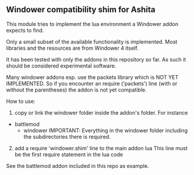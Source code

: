 Windower compatibility shim for Ashita
--------------------------------------

This module tries to implement the lua environment
a Windower addon expects to find.

Only a small subset of the available functionality is implemented.
Most libraries and the resources are from Windower 4 itself.

It has been tested with only the addons in this repository so far.
As such it should be considered experimental software.

Many windower addons esp. use the packets library which is NOT YET IMPLEMENTED.
So if you encounter an require ('packets') line (with or without the parentheses)
the addon is not yet compatible.

How to use:

1. copy or link the windower folder inside the addon's folder.
For instance
* battlemod
  * windower
IMPORTANT: Everything in the windower folder including the subdirectories there is required.

2. add a require 'windower.shim' line to the main addon lua
   This line must be the first require statement in the lua code

See the battlemod addon included in this repo as example.
